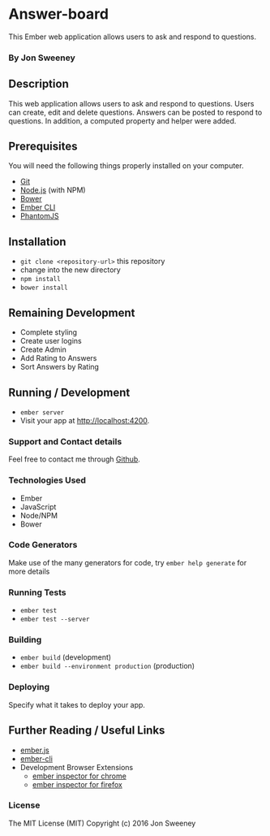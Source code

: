 # Answer-board

This Ember web application allows users to ask and respond to questions.

### By Jon Sweeney

## Description
This web application allows users to ask and respond to questions.  Users can create, edit and delete questions.  Answers can be posted to respond to questions.  In addition, a computed property and helper were added.

## Prerequisites

You will need the following things properly installed on your computer.

* [Git](http://git-scm.com/)
* [Node.js](http://nodejs.org/) (with NPM)
* [Bower](http://bower.io/)
* [Ember CLI](http://www.ember-cli.com/)
* [PhantomJS](http://phantomjs.org/)

## Installation

* `git clone <repository-url>` this repository
* change into the new directory
* `npm install`
* `bower install`

## Remaining Development

* Complete styling
* Create user logins
* Create Admin
* Add Rating to Answers
* Sort Answers by Rating

## Running / Development

* `ember server`
* Visit your app at [http://localhost:4200](http://localhost:4200).

### Support and Contact details

Feel free to contact me through [Github](https://github.com/jsween).

### Technologies Used

* Ember
* JavaScript
* Node/NPM
* Bower

### Code Generators

Make use of the many generators for code, try `ember help generate` for more details

### Running Tests

* `ember test`
* `ember test --server`

### Building

* `ember build` (development)
* `ember build --environment production` (production)

### Deploying

Specify what it takes to deploy your app.

## Further Reading / Useful Links

* [ember.js](http://emberjs.com/)
* [ember-cli](http://www.ember-cli.com/)
* Development Browser Extensions
  * [ember inspector for chrome](https://chrome.google.com/webstore/detail/ember-inspector/bmdblncegkenkacieihfhpjfppoconhi)
  * [ember inspector for firefox](https://addons.mozilla.org/en-US/firefox/addon/ember-inspector/)

### License

The MIT License (MIT)
Copyright (c) 2016 Jon Sweeney
